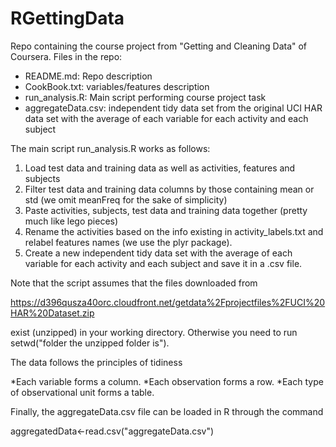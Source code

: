 RGettingData
============

Repo containing the course project from "Getting and Cleaning Data" of Coursera. Files in the repo:

* README.md: Repo description
* CookBook.txt: variables/features description
* run_analysis.R: Main script performing course project task
* aggregateData.csv: independent tidy data set from the original UCI HAR data set with the average of each variable for each activity and each subject


The main script run_analysis.R works as follows:
1) Load test data and training data as well as activities, features and subjects
2) Filter test data and training data columns by those containing mean or std (we omit meanFreq for the sake of simplicity)
3) Paste activities, subjects, test data and training data together (pretty much like lego pieces)
4) Rename the activities based on the info existing in activity_labels.txt and relabel features names (we use the plyr package).
5) Create a new independent tidy data set with the average of each variable for each activity and each subject and save it in a .csv file.

Note that the script assumes that the files downloaded from 

https://d396qusza40orc.cloudfront.net/getdata%2Fprojectfiles%2FUCI%20HAR%20Dataset.zip 

exist (unzipped) in your working directory. Otherwise you need to run setwd("folder the unzipped folder is").

The data follows the principles of tidiness

*Each variable forms a column.
*Each observation forms a row.
*Each type of observational unit forms a table.

Finally, the aggregateData.csv file can be loaded in R through the command

aggregatedData<-read.csv("aggregateData.csv")
